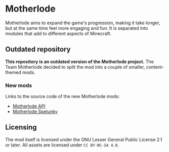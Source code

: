 # Motherlode
Motherlode aims to expand the game's progression, making it take longer, but at the same time feel more engaging and
fun. It is separated into modules that add to different aspects of Minecraft.

## Outdated repository
**This repository is an outdated version of the Motherlode project.** The Team Motherlode decided to split the mod into a couple of smaller, content-themed mods.
### New mods
Links to the source code of the new Motherlode mods:
- [Motherlode API](https://github.com/TeamMotherlode/motherlode-api)
- [Motherlode Spelunky](https://github.com/TeamMotherlode/motherlode-spelunky)

## Licensing
The mod itself is licensed under the GNU Lesser General Public License 2.1 or later.
All assets are licensed under `CC BY-NC-SA 4.0`.
